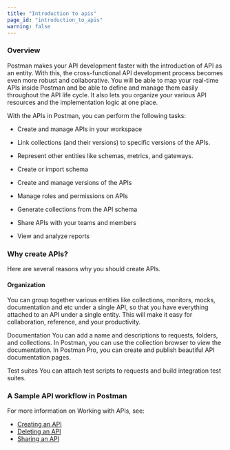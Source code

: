 ```yaml
---
title: "Introduction to apis"
page_id: "introduction_to_apis"
warning: false
---
```



### Overview

Postman makes your API development faster with the introduction of API as an entity. With this, the cross-functional API development process becomes even more robust and collaborative. You will be able to map your real-time APIs inside Postman and be able to define and manage them easily throughout the API life cycle. It also lets you organize your various API resources and the implementation logic at one place.

With the APIs in Postman, you can perform the following tasks:

* Create and manage APIs in your workspace

* Link collections (and their versions) to specific versions of the APIs. 

* Represent other entities like schemas, metrics, and gateways. 

* Create or import schema

* Create and manage versions of the APIs

* Manage roles and permissions on APIs

* Generate collections from the API schema

* Share APIs with your teams and members

* View and analyze reports


### Why create APIs?

Here are several reasons why you should create APIs.

#### Organization 

You can group together various entities like collections, monitors, mocks, documentation and etc under a single API, so that you have everything attached to an API under a single entity. This will make it easy for collaboration, reference, and your productivity. 

Documentation
You can add a name and descriptions to requests, folders, and collections. In Postman, you can use the collection browser to view the documentation. In Postman Pro, you can create and publish beautiful API documentation pages.

Test suites
You can attach test scripts to requests and build integration test suites.


### A Sample API workflow in Postman




For more information on Working with APIs, see:

* [Creating an API](/docs/v6/postman/working_with_apis/managing_apis)
* [Deleting an API](/docs/v6/postman/)
* [Sharing an API](/docs/v6/postman/) 

